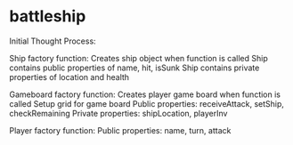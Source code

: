 # battleship
Initial Thought Process:

Ship factory function:
Creates ship object when function is called
Ship contains public properties of name, hit, isSunk
Ship contains private properties of location and health

Gameboard factory function:
Creates player game board when function is called
Setup grid for game board
Public properties: receiveAttack, setShip, checkRemaining
Private properties: shipLocation, playerInv

Player factory function:
Public properties: name, turn, attack
